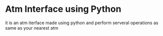 # Atm Interface using Python
 it is an atm iterface made using python and perform serveral operations as same as your nearest atm 
